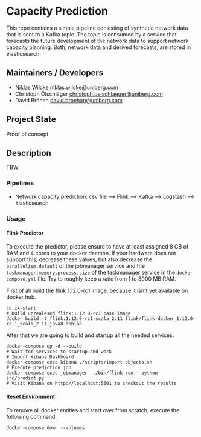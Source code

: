 # Capacity Prediction
This repo contains a simple pipeline consisting of synthetic network data that is sent to a Kafka topic. The topic is consumed by a service that forecasts the future development of the network data to support network capacity planning. Both, network data and derived forecasts, are stored in elasticsearch.

## Maintainers / Developers
* Niklas Wilcke <niklas.wilcke@uniberg.com>
* Christoph Ölschläger <christoph.oelschlaeger@uniberg.com>
* David Bröhan <david.broehan@uniberg.com>

## Project State
Proof of concept

## Description
TBW

### Pipelines
* Network capacity prediction: csv file --> Flink --> Kafka --> Logstash --> Elasticsearch

### Usage

#### Flink Predictor
To execute the predictor, please ensure to have at least assigned 8 GB of RAM and 4 cores to your docker daemon.
If your hardware does not support this, decrease these values, but also decrease the `parallelism.default` of the jobmanager service and the `taskmanager.memory.process.size` of the taskmanager service in the `docker-compose.yml` file. Try to roughly keep a ratio from 1 to 3000 MB RAM.

First of all build the flink 1.12.0-rc1 image, because it isn't yet available on docker hub.
```
cd ix-start
# Build unrealesed flink:1.12.0-rc1 base image
docker build -t flink:1.12.0-rc1-scala_2.11 flink/flink-docker_1.12.0-rc-1_scala_2.11-java8-debian
```
After that we are going to build and startup all the needed services.
```
docker-compose up -d --build
# Wait for services to startup and work
# Import Kibana Dashboard
docker-compose exec kibana ./scripts/import-objects.sh
# Execute prediction job
docker-compose exec jobmanager  ./bin/flink run --python src/predict.py
# Visit Kibana on http://localhost:5601 to checkout the results
```

#### Reset Environment
To remove all docker entities and start over from scratch, execute the following command.
```
docker-compose down --volumes
```
